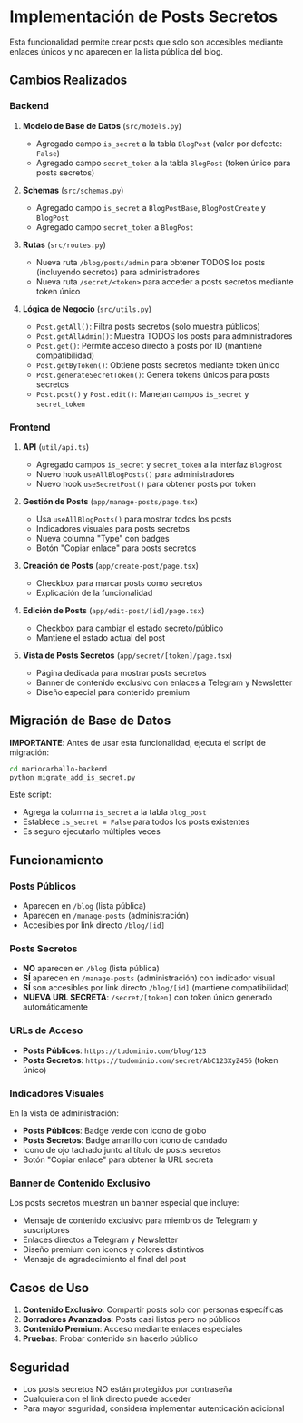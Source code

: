 # Implementación de Posts Secretos

Esta funcionalidad permite crear posts que solo son accesibles mediante enlaces únicos y no aparecen en la lista pública del blog.

## Cambios Realizados

### Backend

1. **Modelo de Base de Datos** (`src/models.py`)
   - Agregado campo `is_secret` a la tabla `BlogPost` (valor por defecto: `False`)
   - Agregado campo `secret_token` a la tabla `BlogPost` (token único para posts secretos)

2. **Schemas** (`src/schemas.py`)
   - Agregado campo `is_secret` a `BlogPostBase`, `BlogPostCreate` y `BlogPost`
   - Agregado campo `secret_token` a `BlogPost`

3. **Rutas** (`src/routes.py`)
   - Nueva ruta `/blog/posts/admin` para obtener TODOS los posts (incluyendo secretos) para administradores
   - Nueva ruta `/secret/<token>` para acceder a posts secretos mediante token único

4. **Lógica de Negocio** (`src/utils.py`)
   - `Post.getAll()`: Filtra posts secretos (solo muestra públicos)
   - `Post.getAllAdmin()`: Muestra TODOS los posts para administradores
   - `Post.get()`: Permite acceso directo a posts por ID (mantiene compatibilidad)
   - `Post.getByToken()`: Obtiene posts secretos mediante token único
   - `Post.generateSecretToken()`: Genera tokens únicos para posts secretos
   - `Post.post()` y `Post.edit()`: Manejan campos `is_secret` y `secret_token`

### Frontend

1. **API** (`util/api.ts`)
   - Agregado campos `is_secret` y `secret_token` a la interfaz `BlogPost`
   - Nuevo hook `useAllBlogPosts()` para administradores
   - Nuevo hook `useSecretPost()` para obtener posts por token

2. **Gestión de Posts** (`app/manage-posts/page.tsx`)
   - Usa `useAllBlogPosts()` para mostrar todos los posts
   - Indicadores visuales para posts secretos
   - Nueva columna "Type" con badges
   - Botón "Copiar enlace" para posts secretos

3. **Creación de Posts** (`app/create-post/page.tsx`)
   - Checkbox para marcar posts como secretos
   - Explicación de la funcionalidad

4. **Edición de Posts** (`app/edit-post/[id]/page.tsx`)
   - Checkbox para cambiar el estado secreto/público
   - Mantiene el estado actual del post

5. **Vista de Posts Secretos** (`app/secret/[token]/page.tsx`)
   - Página dedicada para mostrar posts secretos
   - Banner de contenido exclusivo con enlaces a Telegram y Newsletter
   - Diseño especial para contenido premium

## Migración de Base de Datos

**IMPORTANTE**: Antes de usar esta funcionalidad, ejecuta el script de migración:

```bash
cd mariocarballo-backend
python migrate_add_is_secret.py
```

Este script:
- Agrega la columna `is_secret` a la tabla `blog_post`
- Establece `is_secret = False` para todos los posts existentes
- Es seguro ejecutarlo múltiples veces

## Funcionamiento

### Posts Públicos
- Aparecen en `/blog` (lista pública)
- Aparecen en `/manage-posts` (administración)
- Accesibles por link directo `/blog/[id]`

### Posts Secretos
- **NO** aparecen en `/blog` (lista pública)
- **SÍ** aparecen en `/manage-posts` (administración) con indicador visual
- **SÍ** son accesibles por link directo `/blog/[id]` (mantiene compatibilidad)
- **NUEVA URL SECRETA**: `/secret/[token]` con token único generado automáticamente

### URLs de Acceso

- **Posts Públicos**: `https://tudominio.com/blog/123`
- **Posts Secretos**: `https://tudominio.com/secret/AbC123XyZ456` (token único)

### Indicadores Visuales

En la vista de administración:
- **Posts Públicos**: Badge verde con icono de globo
- **Posts Secretos**: Badge amarillo con icono de candado
- Icono de ojo tachado junto al título de posts secretos
- Botón "Copiar enlace" para obtener la URL secreta

### Banner de Contenido Exclusivo

Los posts secretos muestran un banner especial que incluye:
- Mensaje de contenido exclusivo para miembros de Telegram y suscriptores
- Enlaces directos a Telegram y Newsletter
- Diseño premium con iconos y colores distintivos
- Mensaje de agradecimiento al final del post

## Casos de Uso

1. **Contenido Exclusivo**: Compartir posts solo con personas específicas
2. **Borradores Avanzados**: Posts casi listos pero no públicos
3. **Contenido Premium**: Acceso mediante enlaces especiales
4. **Pruebas**: Probar contenido sin hacerlo público

## Seguridad

- Los posts secretos NO están protegidos por contraseña
- Cualquiera con el link directo puede acceder
- Para mayor seguridad, considera implementar autenticación adicional
